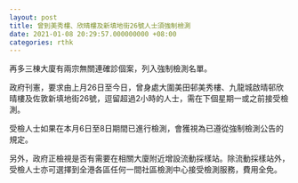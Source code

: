 ```yaml
---
layout: post
title: 曾到美秀樓、欣晴樓及新填地街26號人士須強制檢測
date: 2021-01-08 20:29:57.000000000 +08:00
categories: rthk
---
```


再多三棟大廈有兩宗無關連確診個案，列入強制檢測名單。

政府刊憲，要求由上月26日至今日，曾身處大圍美田邨美秀樓、九龍城啟晴邨欣晴樓及佐敦新填地街26號，逗留超過2小時的人士，需在下個星期一或之前接受檢測。

受檢人士如果在本月6日至8日期間已進行檢測，會獲視為已遵從強制檢測公告的規定。　

另外，政府正檢視是否有需要在相關大廈附近增設流動採樣站。除流動採樣站外，受檢人士亦可選擇到全港各區任何一間社區檢測中心接受檢測服務，費用全免。
